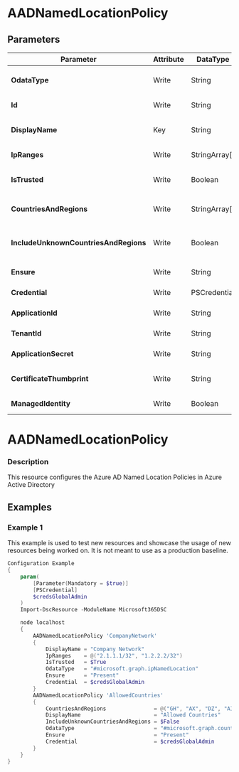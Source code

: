 ﻿# AADNamedLocationPolicy

## Parameters

| Parameter | Attribute | DataType | Description | Allowed Values |
| --- | --- | --- | --- | --- |
| **OdataType** | Write | String | Specifies the Odata Type of a Named Location object in Azure Active Directory |#microsoft.graph.countryNamedLocation, #microsoft.graph.ipNamedLocation|
| **Id** | Write | String | Specifies the ID of a Named Location in Azure Active Directory. ||
| **DisplayName** | Key | String | Specifies the Display Name of a Named Location in Azure Active Directory ||
| **IpRanges** | Write | StringArray[] | Specifies the IP ranges of the Named Location in Azure Active Directory ||
| **IsTrusted** | Write | Boolean | Specifies the isTrusted value for the Named Location in Azure Active Directory ||
| **CountriesAndRegions** | Write | StringArray[] | Specifies the countries and regions for the Named Location in Azure Active Directory ||
| **IncludeUnknownCountriesAndRegions** | Write | Boolean | Specifies the includeUnknownCountriesAndRegions value for the Named Location in Azure Active Directory ||
| **Ensure** | Write | String | Specify if the Azure AD Named Location should exist or not. |Present, Absent|
| **Credential** | Write | PSCredential | Credentials for the Microsoft Graph delegated permissions. ||
| **ApplicationId** | Write | String | Id of the Azure Active Directory application to authenticate with. ||
| **TenantId** | Write | String | Id of the Azure Active Directory tenant used for authentication. ||
| **ApplicationSecret** | Write | String | Secret of the Azure Active Directory application to authenticate with. ||
| **CertificateThumbprint** | Write | String | Thumbprint of the Azure Active Directory application's authentication certificate to use for authentication. ||
| **ManagedIdentity** | Write | Boolean | Managed ID being used for authentication. ||

# AADNamedLocationPolicy

### Description

This resource configures the Azure AD Named Location Policies in Azure Active Directory

## Examples

### Example 1

This example is used to test new resources and showcase the usage of new resources being worked on.
It is not meant to use as a production baseline.

```powershell
Configuration Example
{
    param(
        [Parameter(Mandatory = $true)]
        [PSCredential]
        $credsGlobalAdmin
    )
    Import-DscResource -ModuleName Microsoft365DSC

    node localhost
    {
        AADNamedLocationPolicy 'CompanyNetwork'
        {
            DisplayName = "Company Network"
            IpRanges    = @("2.1.1.1/32", "1.2.2.2/32")
            IsTrusted   = $True
            OdataType   = "#microsoft.graph.ipNamedLocation"
            Ensure      = "Present"
            Credential  = $credsGlobalAdmin
        }
        AADNamedLocationPolicy 'AllowedCountries'
        {
            CountriesAndRegions               = @("GH", "AX", "DZ", "AI", "AM")
            DisplayName                       = "Allowed Countries"
            IncludeUnknownCountriesAndRegions = $False
            OdataType                         = "#microsoft.graph.countryNamedLocation"
            Ensure                            = "Present"
            Credential                        = $credsGlobalAdmin
        }
    }
}
```

